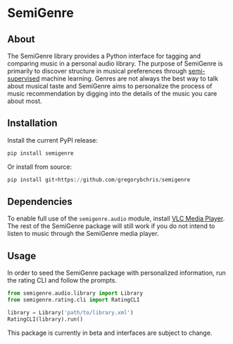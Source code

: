 # SemiGenre

## About

The SemiGenre library provides a Python interface for tagging and comparing music in a personal audio library. The purpose of SemiGenre is primarily to discover structure in musical preferences through [semi-supervised](https://en.wikipedia.org/wiki/Semi-supervised_learning) machine learning. Genres are not always the best way to talk about musical taste and SemiGenre aims to personalize the process of music recommendation by digging into the details of the music you care about most.


## Installation

Install the current PyPI release:

```python
pip install semigenre
```

Or install from source:

```python
pip install git+https://github.com/gregorybchris/semigenre
```


## Dependencies

To enable full use of the `semigenre.audio` module, install [VLC Media Player](https://download.cnet.com/VLC-Media-Player/3000-13632_4-10210434.html). The rest of the SemiGenre package will still work if you do not intend to listen to music through the SemiGenre media player.

## Usage

In order to seed the SemiGenre package with personalized information, run the rating CLI and follow the prompts.

```python
from semigenre.audio.library import Library
from semigenre.rating.cli import RatingCLI

library = Library('path/to/library.xml')
RatingCLI(library).run()
```

This package is currently in beta and interfaces are subject to change.